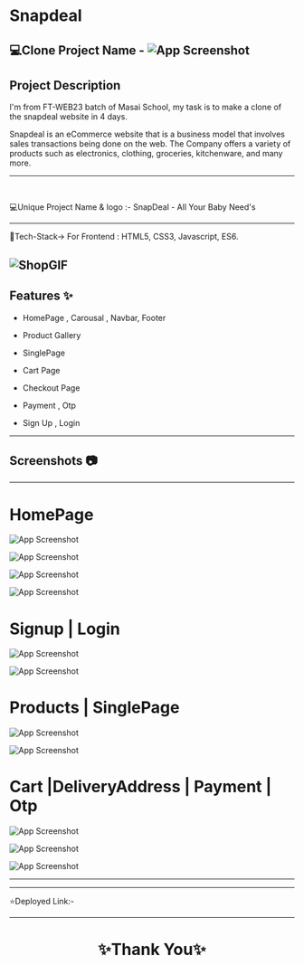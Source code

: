 # Snapdeal
 💻Clone Project Name -  ![App Screenshot](https://www.logo.wine/a/logo/Snapdeal/Snapdeal-Logo.wine.svg)
---

## Project Description
 I'm from FT-WEB23 batch of Masai School, my task is to make a clone of the snapdeal website in 4 days.
 
 Snapdeal is an eCommerce website that is a business model that involves sales transactions being done on the web. The Company offers a variety of products such as electronics, clothing, groceries, kitchenware, and many more.

---


<br>

💻Unique Project Name & logo :- SnapDeal - All Your Baby Need's 


---
 💫Tech-Stack->
For Frontend : HTML5, CSS3, Javascript, ES6.


![ShopGIF](https://user-images.githubusercontent.com/107506646/212536696-9a20e11e-85cb-44f8-bd54-6541856b8348.gif)
---
## Features ✨

- HomePage , Carousal  , Navbar, Footer

- Product Gallery

- SinglePage

- Cart Page

- Checkout Page

- Payment , Otp

- Sign Up , Login 



---
## Screenshots 📷
---

# HomePage

![App Screenshot](https://i.postimg.cc/wv93GfrY/Screenshot-2023-03-03-143058.png)

![App Screenshot](https://i.postimg.cc/RZQBDSxq/Screenshot-2023-03-03-142441.png)

![App Screenshot](https://i.postimg.cc/hPVvKqqR/Screenshot-2023-03-03-143118.png)

![App Screenshot]()

# Signup | Login

![App Screenshot](https://i.postimg.cc/NjtDpYxN/Screenshot-2023-03-03-143141.png)

![App Screenshot](https://i.postimg.cc/g08YdVhc/Screenshot-2023-03-03-143156.png)

# Products | SinglePage

![App Screenshot](https://i.postimg.cc/bvC47dCY/Screenshot-2023-03-03-142918.png)

![App Screenshot](https://i.postimg.cc/KY6D324r/Screenshot-2023-03-03-142933.png)

# Cart |DeliveryAddress | Payment | Otp

![App Screenshot](https://i.postimg.cc/fynsPJyt/Screenshot-2023-03-03-142507.png)

![App Screenshot](https://i.postimg.cc/d1FnSFvQ/Screenshot-2023-03-03-142530.png)

![App Screenshot](https://i.postimg.cc/pdcDb5wd/Screenshot-2023-03-03-142744.png)



---

---
⭐Deployed Link:-


----
<h1 align="center">✨Thank You✨</h1>
